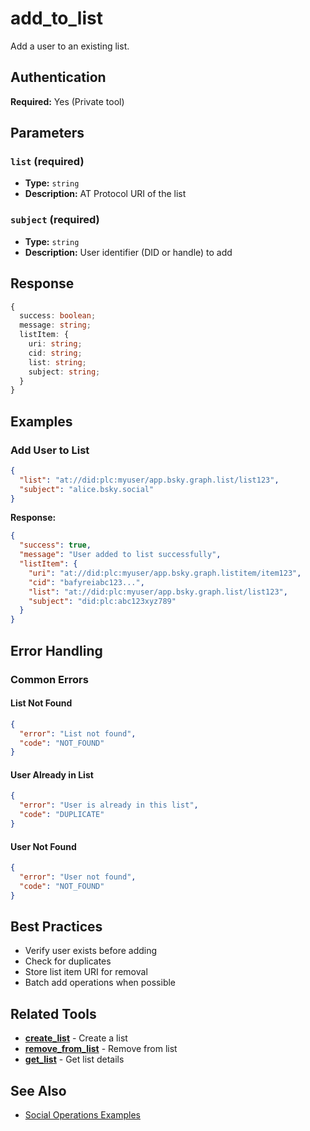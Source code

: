 # add_to_list

Add a user to an existing list.

## Authentication

**Required:** Yes (Private tool)

## Parameters

### `list` (required)
- **Type:** `string`
- **Description:** AT Protocol URI of the list

### `subject` (required)
- **Type:** `string`
- **Description:** User identifier (DID or handle) to add

## Response

```typescript
{
  success: boolean;
  message: string;
  listItem: {
    uri: string;
    cid: string;
    list: string;
    subject: string;
  }
}
```

## Examples

### Add User to List

```json
{
  "list": "at://did:plc:myuser/app.bsky.graph.list/list123",
  "subject": "alice.bsky.social"
}
```

**Response:**
```json
{
  "success": true,
  "message": "User added to list successfully",
  "listItem": {
    "uri": "at://did:plc:myuser/app.bsky.graph.listitem/item123",
    "cid": "bafyreiabc123...",
    "list": "at://did:plc:myuser/app.bsky.graph.list/list123",
    "subject": "did:plc:abc123xyz789"
  }
}
```

## Error Handling

### Common Errors

#### List Not Found
```json
{
  "error": "List not found",
  "code": "NOT_FOUND"
}
```

#### User Already in List
```json
{
  "error": "User is already in this list",
  "code": "DUPLICATE"
}
```

#### User Not Found
```json
{
  "error": "User not found",
  "code": "NOT_FOUND"
}
```

## Best Practices

- Verify user exists before adding
- Check for duplicates
- Store list item URI for removal
- Batch add operations when possible

## Related Tools

- **[create_list](./create-list.md)** - Create a list
- **[remove_from_list](./remove-from-list.md)** - Remove from list
- **[get_list](./get-list.md)** - Get list details

## See Also

- [Social Operations Examples](../../examples/social-operations.md)

